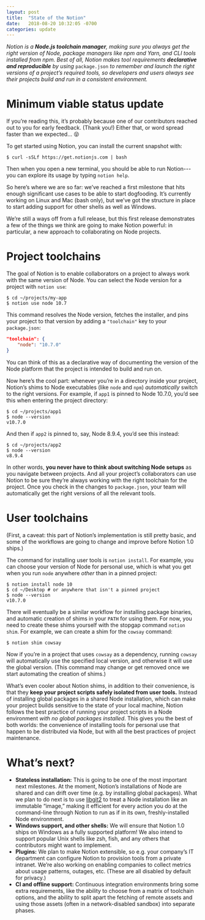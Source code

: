 ```yaml
---
layout: post
title:  "State of the Notion"
date:   2018-08-20 10:32:05 -0700
categories: update
---
```

_Notion is a **Node.js toolchain manager**, making sure you always get the right version of Node, package managers like npm and Yarn, and CLI tools installed from npm. Best of all, Notion makes tool requirements **declarative and reproducible** by using_ `package.json` _to remember and launch the right versions of a project’s required tools, so developers and users always see their projects build and run in a consistent environment._

# Minimum viable status update

If you’re reading this, it’s probably because one of our contributors reached out to you for early feedback. (Thank you!) Either that, or word spread faster than we expected… 😝

To get started using Notion, you can install the current snapshot with:

```shell
$ curl -sSLf https://get.notionjs.com | bash
```

Then when you open a new terminal, you should be able to run Notion---you can explore its usage by typing `notion help`.

So here’s where we are so far: we’ve reached a first milestone that hits enough significant use cases to be able to start dogfooding. It’s currently working on Linux and Mac (bash only), but we’ve got the structure in place to start adding support for other shells as well as Windows.

We’re still a ways off from a full release, but this first release demonstrates a few of the things we think are going to make Notion powerful: in particular, a new approach to collaborating on Node projects.

# Project toolchains

The goal of Notion is to enable collaborators on a project to always work with the same version of Node. You can select the Node version for a project with `notion use`:

```shell
$ cd ~/projects/my-app
$ notion use node 10.7
```

This command resolves the Node version, fetches the installer, and pins your project to that version by adding a `"toolchain"` key to your `package.json`:

```json
"toolchain": {
    "node": "10.7.0"
}
```

You can think of this as a declarative way of documenting the version of the Node platform that the project is intended to build and run on.

Now here’s the cool part: whenever you’re in a directory inside your project, Notion’s shims to Node executables (like `node` and `npm`) *automatically* switch to the right versions. For example, if `app1` is pinned to Node 10.7.0, you’d see this when entering the project directory:

```shell
$ cd ~/projects/app1
$ node --version
v10.7.0
```

And then if `app2` is pinned to, say, Node 8.9.4, you’d see this instead:

```shell
$ cd ~/projects/app2
$ node --version
v8.9.4
```

In other words, **you never have to think about switching Node setups** as you navigate between projects. And all your project’s collaborators can use Notion to be sure they’re always working with the right toolchain for the project. Once you check in the changes to `package.json`, your team will automatically get the right versions of all the relevant tools.

# User toolchains

(First, a caveat: this part of Notion’s implementation is still pretty basic, and some of the workflows are going to change and improve before Notion 1.0 ships.)

The command for installing user tools is `notion install`. For example, you can choose your version of Node for personal use, which is what you get when you run `node` anywhere *other* than in a pinned project:

```shell
$ notion install node 10
$ cd ~/Desktop # or anywhere that isn't a pinned project
$ node --version
v10.7.0
```

There will eventually be a similar workflow for installing package binaries, and automatic creation of shims in your `PATH` for using them. For now, you need to create these shims yourself with the stopgap command `notion shim`. For example, we can create a shim for the `cowsay` command:

```shell
$ notion shim cowsay
```

Now if you’re in a project that uses `cowsay` as a dependency, running `cowsay` will automatically use the specified local version, and otherwise it will use the global version. (This command may change or get removed once we start automating the creation of shims.)

What’s even cooler about Notion shims, in addition to their convenience, is that they **keep your project scripts safely isolated from user tools.** Instead of installing global packages in a shared Node installation, which can make your project builds sensitive to the state of your local machine, Notion follows the best practice of running your project scripts in a Node environment *with no global packages installed*. This gives you the best of both worlds: the convenience of installing tools for personal use that happen to be distributed via Node, but with all the best practices of project maintenance.

# What’s next?
- **Stateless installation:** This is going to be one of the most important next milestones. At the moment, Notion’s installations of Node are shared and can drift over time (e.g. by installing global packages). What we plan to do next is to use [libgit2](https://crates.io/crates/git2) to treat a Node installation like an immutable “image,” making it efficient for every action you do at the command-line through Notion to run as if in its own, freshly-installed Node environment.
- **Windows support, and other shells:** We will ensure that Notion 1.0 ships on Windows as a fully supported platform! We also intend to support popular Unix shells like zsh, fish, and any others that contributors might want to implement.
- **Plugins:** We plan to make Notion extensible, so e.g. your company’s IT department can configure Notion to provision tools from a private intranet. We’re also working on enabling companies to collect metrics about usage patterns, outages, etc. (These are all disabled by default for privacy.)
- **CI and offline support:** Continuous integration environments bring some extra requirements, like the ability to choose from a matrix of toolchain options, and the ability to split apart the fetching of remote assets and using those assets (often in a network-disabled sandbox) into separate phases.
